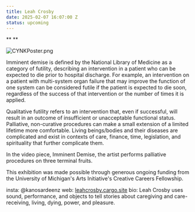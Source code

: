```yaml
---
title: Leah Crosby
date: 2025-02-07 16:07:00 Z
status: upcoming
---
```


**
**

![CYNKPoster.png](/uploads/CYNKPoster.png)

Imminent demise is defined by the National Library of Medicine as a category of futility, describing an intervention in a patient who can be expected to die prior to hospital discharge. For example, an intervention on a patient with multi-system organ failure that may improve the function of one system can be considered futile if the patient is expected to die soon, regardless of the success of that intervention or the number of times it is applied.


Qualitative futility refers to an intervention that, even if successful, will result in an outcome of insufficient or unacceptable functional status.
Palliative, non-curative procedures can make a small extension of a limited lifetime more comfortable. Living beings/bodies and their diseases are complicated and exist in contexts of care, finance, time, legislation, and spirituality that further complicate them.

In the video piece, Imminent Demise, the artist performs palliative procedures on three terminal fruits.

This exhibition was made possible through generous ongoing funding from the University of Michigan's Arts Initiative's Creative Careers Fellowship.

insta: @kanosardeenz
web: [leahcrosby.cargo.site](leahcrosby.cargo.site)
bio: Leah Crosby uses sound, performance, and objects to tell stories about caregiving and care-receiving, living, dying, power, and pleasure.